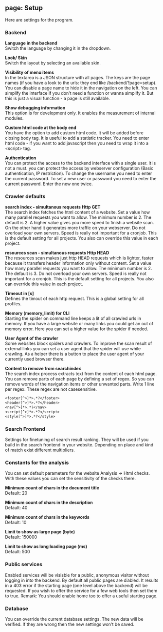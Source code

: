 ## page: Setup

Here are settings for the program.

### Backend

**Language in the backend**\
Switch the language by changing it in the dropdown.

**Look/ Skin**\
Switch the layout by selecting an available skin.

**Visibility of menu items**\
In the textarea is a JSON structure with all pages.
The keys are the page names (if you have a look to the urls: they end like /backend/?page=setup). You can disable a page name to hide it in the navigation on the left. You can simplify the interface if you don't need a function or wanna simplify it. But this is just a visual function - a page is still available.

**Show debugging information**\
This option is for development only. It enables the measurement of internal modules.

**Custom html code at the body end**\
You have the option to add custom html code. It will be added before closing body tag. It is useful to add a statistic tracker. You need to enter html code - if you want to add javascript then you need to wrap it into a \<script\> tag.

**Authentication**\
You can protect the access to the backend interface with a single user. It is not a must. you can protect the access by webserver configuration (Basic authentication, IP restriction).
To change the username you need to enter the current password.
To set a new user or password you need to enter the current password. Enter the new one twice.

### Crawler defaults

**search index - simultanous requests Http GET**\
The search index fetches the html content of a website.
Set a value how many parallel requests you want to allow.
The minimum number is 2.
The default is 2.
A higher value gives you more speed to finish a website scan. On the other hand it generates more traffic on your webserver. Do not overload your own servers. Speed is really not important for a cronjob.
This is the default setting for all projects. You also can override this value in each project.

**resources scan - simultanous requests Http HEAD**\
The resources scan makes just http HEAD requests which is lighter, faster because it transfers header information only without content.
Set a value how many parallel requests you want to allow.
The minimum number is 2.
The default is 3.
Do not overload your own servers. Speed is really not important for a cronjob.
This is the default setting for all projects. You also can override this value in each project.

**Timeout in [s]**\
Defines the timout of each http request. This is a global setting for all profiles.

**Memory (memory_limit) for CLI**\
Starting the spider on command line keeps a lit of all crawled urls in memory. If you have a large website or many links you could get an out of memory error. Here you can set a higher value for the spider if needed.

**User Agent of the crawler**\
Some websites block spiders and crawlers. To improve the scan result of external links you can set a user agent that the spider will use while crawling.
As a helper there is a button to place the user agent of your currently used browser there.

**Content to remove from searchindex**\
The search index process extracts text from the content of each html page.
You can remove parts of each page by defining a set of regex. So you can remove words of the navigation items or other unwanted parts.
Write 1 line per regex. These regex are not casesensitive.

```txt
<footer[^>]*>.*?</footer>
<header[^>]*>.*?</header>
<nav[^>]*>.*?</nav>
<script[^>]*>.*?</script>
<style[^>]*>.*?</style>
```

### Search Frontend

Settings for finetuning of search result ranking. They will be used if you build in the search frontend in your website. Depending on place and kind of match exist different multipliers.

### Constants for the analysis

You can set default parameters for the website Analysis -> Html checks. With these values you can set the sensitivity of the checks there.

**Minimum count of chars in the document title**\
Default: 20

**Minimum count of chars in the description**\
Default: 40

**Minimum count of chars in the keywords**\
Default: 10

**Limit to show as large page (byte)**\
Default: 150000

**Limit to show as long loading page (ms)**\
Default: 500

### Public services

Enabled services will be visisble for a public, anonymous visitor without logging in into the backend.
By default all public pages are diabled. It results in a 403 error if the starting page (one level above the backend) will be requested.
If you wish to offer the service for a few web tools then set them to true. Remark: You should enable home too to offer a useful starting page.

### Database

You can override the current database settings. The new data will be verified. If they are wrong then the new settings won't be saved.
